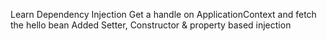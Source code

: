 Learn Dependency Injection
Get a handle on ApplicationContext and fetch the hello bean
Added Setter, Constructor & property based injection
